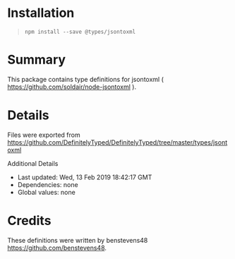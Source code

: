 # Installation
> `npm install --save @types/jsontoxml`

# Summary
This package contains type definitions for jsontoxml ( https://github.com/soldair/node-jsontoxml ).

# Details
Files were exported from https://github.com/DefinitelyTyped/DefinitelyTyped/tree/master/types/jsontoxml

Additional Details
 * Last updated: Wed, 13 Feb 2019 18:42:17 GMT
 * Dependencies: none
 * Global values: none

# Credits
These definitions were written by benstevens48 <https://github.com/benstevens48>.

